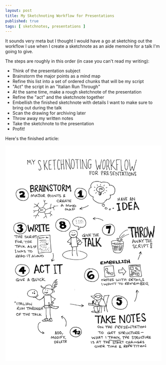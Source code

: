 ```yaml
---
layout: post
title: My Sketchnoting Workflow for Presentations
published: true
tags: [ sketchnotes, presentations ]
---
```


It sounds very meta but I thought I would have a go at sketching out the 
workflow I use when I create a sketchnote as an aide memoire for a talk I'm 
going to give.

The steps are roughly in this order (in case you can't read my writing):

* Think of the presentation subject
* Brainstorm the major points as a mind map
* Refine this list into a set of ordered chunks that will be my script
* "Act" the script in an "Italian Run Through"
* At the same time, make a rough sketchnote of the presentation
* Refine the "act" and the sketchnote together
* Embellish the finished sketchnote with details I want to make sure to bring out during the talk
* Scan the drawing for archiving later
* Throw away my written notes
* Take the sketchnote to the presentation
* Profit!

Here's the finished article:

<img src="/img/posts/my-sketchnoting-workflow-for-presentations/derek-graham-sketchnote-process-bw-scan.png" class="img-responsive" alt="Sketchote process" />
